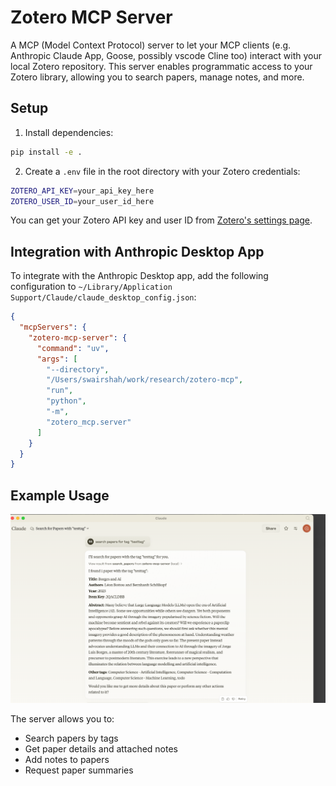 # Zotero MCP Server

A MCP (Model Context Protocol) server to let your MCP clients (e.g. Anthropic Claude App, Goose, possibly vscode Cline too) interact with your local Zotero repository. This server enables programmatic access to your Zotero library, allowing you to search papers, manage notes, and more.

## Setup

1. Install dependencies:
```bash
pip install -e .
```

2. Create a `.env` file in the root directory with your Zotero credentials:
```bash
ZOTERO_API_KEY=your_api_key_here
ZOTERO_USER_ID=your_user_id_here
```

You can get your Zotero API key and user ID from [Zotero's settings page](https://www.zotero.org/settings/keys).

## Integration with Anthropic Desktop App

To integrate with the Anthropic Desktop app, add the following configuration to `~/Library/Application Support/Claude/claude_desktop_config.json`:

```json
{
  "mcpServers": {
    "zotero-mcp-server": {
      "command": "uv",
      "args": [
        "--directory",
        "/Users/swairshah/work/research/zotero-mcp",
        "run",
        "python",
        "-m",
        "zotero_mcp.server"
      ]
    }
  }
}
```

## Example Usage

![Zotero MCP Server Example](screenshot.png)

The server allows you to:
- Search papers by tags
- Get paper details and attached notes
- Add notes to papers
- Request paper summaries
